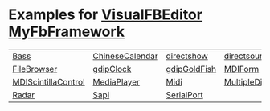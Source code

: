 
# Examples for <a href="https://github.com/XusinboyBekchanov/VisualFBEditor">VisualFBEditor</a> <a href="https://github.com/XusinboyBekchanov/MyFbFramework">MyFbFramework</a>

|||||||
|--- |--- |--- |--- |--- |--- |
|<a href="https://github.com/chunmingwang/Bass">Bass</a>|<a href="https://github.com/chunmingwang/ChineseCalendar">ChineseCalendar</a>|<a href="https://github.com/chunmingwang/directshow">directshow</a>|<a href="https://github.com/chunmingwang/directsound">directsound</a>|<a href="https://github.com/chunmingwang/Download">Download</a>|<a href="https://github.com/chunmingwang/DynamicControl">DynamicControl</a>|
|<a href="https://github.com/chunmingwang/FileBrowser">FileBrowser</a>|<a href="https://github.com/chunmingwang/gdipClock">gdipClock</a>|<a href="https://github.com/chunmingwang/gdipGoldFish">gdipGoldFish</a>|<a href="https://github.com/chunmingwang/MDIForm">MDIForm</a>|<a href="https://github.com/chunmingwang/MDINotepad">MDINotepad</a>|<a href="https://github.com/chunmingwang/MDIScintilla">MDIScintilla</a>|
|<a href="https://github.com/chunmingwang/MDIScintillaControl">MDIScintillaControl</a>|<a href="https://github.com/chunmingwang/MediaPlayer">MediaPlayer</a>|<a href="https://github.com/chunmingwang/Midi">Midi</a>|<a href="https://github.com/chunmingwang/MultipleDisplay">MultipleDisplay</a>|<a href="https://github.com/chunmingwang/NtpClient">NTPClient</a>|<a href="https://github.com/chunmingwang/PipeProcess">PipeProcess</a>|
|<a href="https://github.com/chunmingwang/Radar">Radar</a>|<a href="https://github.com/chunmingwang/Sapi">Sapi</a>|<a href="https://github.com/chunmingwang/SerialPort">SerialPort</a>||||

<!--
![Logo](https://github.com/chunmingwang/chunmingwang/assets/35757455/73f00bc8-3168-4274-b3d7-13a634876ad7)

## <a href="https://github.com/chunmingwang/gdipClock">gdipClock</a>

![image](https://github.com/chunmingwang/chunmingwang/assets/35757455/bebb6890-931c-4215-a9ef-194029ba2163)
![image](https://github.com/chunmingwang/chunmingwang/assets/35757455/8f5e1a44-01e8-4443-8ad0-36c1f8b7c5cc)
![image](https://github.com/chunmingwang/chunmingwang/assets/35757455/fcbcdf80-2593-432f-a63a-3c7bb73df946)

## <a href="https://github.com/chunmingwang/MediaPlayer">MediaPlayer</a>

### Network radio

![image](https://github.com/chunmingwang/chunmingwang/assets/35757455/fcdd5477-ee87-4276-98b3-1c76406f2986)

### Local movie

![image](https://github.com/chunmingwang/chunmingwang/assets/35757455/0e51295c-9fd8-4e0b-99c2-a110bca38e8f)

## <a href="https://github.com/chunmingwang/Midi">Midi</a>
### midiKeyboard

![image](https://github.com/chunmingwang/MidiKeyboard/assets/35757455/f82022f6-43b1-4e8d-b5bb-dfa7b9685cac)

### midiPlayer

![image](https://github.com/chunmingwang/MidiKeyboard/assets/35757455/cbeedc84-0f71-43ef-86e8-9185e01458c9)

## <a href="https://github.com/chunmingwang/MDINotepad">MDINotepad</a>

![image](https://user-images.githubusercontent.com/35757455/192554530-800b9890-789e-475d-b656-e399c91f1ba2.png)

## <a href="https://github.com/chunmingwang/Bass">Base</a>

![image](https://github.com/chunmingwang/chunmingwang/assets/35757455/32db458a-b096-4f5a-9c2b-baf0db1e3fbd)

## <a href="https://github.com/chunmingwang/Sapi">Sapi</a>

### Sapi Text to Speech

![image](https://github.com/chunmingwang/Sapi/assets/35757455/ae3099df-a268-4052-a335-acb70a9056c8)

### Sapi Speech Recognizer

![image](https://github.com/chunmingwang/Sapi/assets/35757455/b2f01dd1-8c2c-4022-ba56-4ef0a017de29)


### Hi there 👋

**chunmingwang/chunmingwang** is a ✨ _special_ ✨ repository because its `README.md` (this file) appears on your GitHub profile.

Here are some ideas to get you started:

- 🔭 I’m currently working on ...
- 🌱 I’m currently learning ...
- 👯 I’m looking to collaborate on ...
- 🤔 I’m looking for help with ...
- 💬 Ask me about ...
- 📫 How to reach me: ...
- 😄 Pronouns: ...
- ⚡ Fun fact: ...
-->
